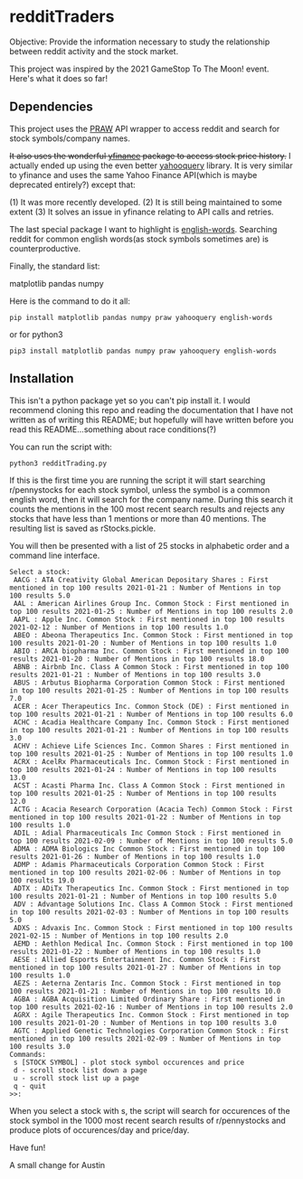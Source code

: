 # redditTraders

Objective: Provide the information necessary to study the relationship between reddit activity and the stock market. 

This project was inspired by the 2021 GameStop To The Moon! event. Here's what it does so far!

## Dependencies

This project uses the [PRAW](https://praw.readthedocs.io/en/latest/index.html) API wrapper to access reddit and search for stock symbols/company names.

~~It also uses the wonderful [yfinance](https://github.com/ranaroussi/yfinance) package to access stock price history.~~ I actually ended up using the even better [yahooquery](https://yahooquery.dpguthrie.com/) library. It is very similar to yfinance and uses the same Yahoo Finance API(which is maybe deprecated entirely?) except that:

(1) It was more recently developed.
(2) It is still being maintained to some extent
(3) It solves an issue in yfinance relating to API calls and retries.

The last special package I want to highlight is [english-words](https://pypi.org/project/english-words/). Searching reddit for common english words(as stock symbols sometimes are) is counterproductive.

Finally, the standard list:

matplotlib
pandas
numpy

Here is the command to do it all:

`pip install matplotlib pandas numpy praw yahooquery english-words`

or for python3 

`pip3 install matplotlib pandas numpy praw yahooquery english-words`

## Installation

This isn't a python package yet so you can't pip install it. I would recommend cloning this repo and reading the documentation that I have not written as of writing this README; but hopefully will have written before you read this README...something about race conditions(?)

You can run the script with:

`python3 redditTrading.py`

If this is the first time you are running the script it will start searching r/pennystocks for each stock symbol, unless the symbol is a common english word, then it will search for the company name. During this search it counts the mentions in the 100 most recent search results and rejects any stocks that have less than 1 mentions or more than 40 mentions. The resulting list is saved as rStocks.pickle.

You will then be presented with a list of 25 stocks in alphabetic order and a command line interface.

    Select a stock:
     AACG : ATA Creativity Global American Depositary Shares : First mentioned in top 100 results 2021-01-21 : Number of Mentions in top 100 results 5.0
     AAL : American Airlines Group Inc. Common Stock : First mentioned in top 100 results 2021-01-25 : Number of Mentions in top 100 results 2.0
     AAPL : Apple Inc. Common Stock : First mentioned in top 100 results 2021-02-12 : Number of Mentions in top 100 results 1.0
     ABEO : Abeona Therapeutics Inc. Common Stock : First mentioned in top 100 results 2021-01-20 : Number of Mentions in top 100 results 1.0
     ABIO : ARCA biopharma Inc. Common Stock : First mentioned in top 100 results 2021-01-20 : Number of Mentions in top 100 results 18.0
     ABNB : Airbnb Inc. Class A Common Stock : First mentioned in top 100 results 2021-01-21 : Number of Mentions in top 100 results 3.0
     ABUS : Arbutus Biopharma Corporation Common Stock : First mentioned in top 100 results 2021-01-25 : Number of Mentions in top 100 results 7.0
     ACER : Acer Therapeutics Inc. Common Stock (DE) : First mentioned in top 100 results 2021-01-21 : Number of Mentions in top 100 results 6.0
     ACHC : Acadia Healthcare Company Inc. Common Stock : First mentioned in top 100 results 2021-01-21 : Number of Mentions in top 100 results 3.0
     ACHV : Achieve Life Sciences Inc. Common Shares : First mentioned in top 100 results 2021-01-25 : Number of Mentions in top 100 results 1.0
     ACRX : AcelRx Pharmaceuticals Inc. Common Stock : First mentioned in top 100 results 2021-01-24 : Number of Mentions in top 100 results 13.0
     ACST : Acasti Pharma Inc. Class A Common Stock : First mentioned in top 100 results 2021-01-25 : Number of Mentions in top 100 results 12.0
     ACTG : Acacia Research Corporation (Acacia Tech) Common Stock : First mentioned in top 100 results 2021-01-22 : Number of Mentions in top 100 results 1.0
     ADIL : Adial Pharmaceuticals Inc Common Stock : First mentioned in top 100 results 2021-02-09 : Number of Mentions in top 100 results 5.0
     ADMA : ADMA Biologics Inc Common Stock : First mentioned in top 100 results 2021-01-26 : Number of Mentions in top 100 results 1.0
     ADMP : Adamis Pharmaceuticals Corporation Common Stock : First mentioned in top 100 results 2021-02-06 : Number of Mentions in top 100 results 19.0
     ADTX : ADiTx Therapeutics Inc. Common Stock : First mentioned in top 100 results 2021-01-21 : Number of Mentions in top 100 results 5.0
     ADV : Advantage Solutions Inc. Class A Common Stock : First mentioned in top 100 results 2021-02-03 : Number of Mentions in top 100 results 5.0
     ADXS : Advaxis Inc. Common Stock : First mentioned in top 100 results 2021-02-15 : Number of Mentions in top 100 results 2.0
     AEMD : Aethlon Medical Inc. Common Stock : First mentioned in top 100 results 2021-01-22 : Number of Mentions in top 100 results 1.0
     AESE : Allied Esports Entertainment Inc. Common Stock : First mentioned in top 100 results 2021-01-27 : Number of Mentions in top 100 results 1.0
     AEZS : Aeterna Zentaris Inc. Common Stock : First mentioned in top 100 results 2021-01-21 : Number of Mentions in top 100 results 10.0
     AGBA : AGBA Acquisition Limited Ordinary Share : First mentioned in top 100 results 2021-02-16 : Number of Mentions in top 100 results 2.0
     AGRX : Agile Therapeutics Inc. Common Stock : First mentioned in top 100 results 2021-01-20 : Number of Mentions in top 100 results 3.0
     AGTC : Applied Genetic Technologies Corporation Common Stock : First mentioned in top 100 results 2021-02-09 : Number of Mentions in top 100 results 3.0
    Commands:
     s [STOCK SYMBOL] - plot stock symbol occurences and price
     d - scroll stock list down a page
     u - scroll stock list up a page
     q - quit
    >>:

    
    
When you select a stock with s, the script will search for occurences of the stock symbol in the 1000 most recent search results of r/pennystocks and produce plots of occurences/day and price/day.

Have fun!


A small change for Austin



